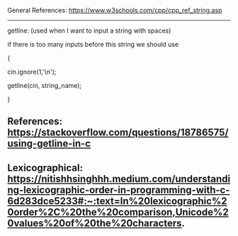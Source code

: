 General References:
https://www.w3schools.com/cpp/cpp_ref_string.asp

--------------------------------------------------------------------------------------------------------------------------------------------------
getline: (used when I want to input a string with spaces)

if there is too many inputs before this string we should use

{

cin.ignore(1,'\n');

getline(cin, string_name);

}

References:
https://stackoverflow.com/questions/18786575/using-getline-in-c
--------------------------------------------------------------------------------------------------------------------------------------------------

Lexicographical:
https://nitishhsinghhh.medium.com/understanding-lexicographic-order-in-programming-with-c-6d283dce5233#:~:text=In%20lexicographic%20order%2C%20the%20comparison,Unicode%20values%20of%20the%20characters.
--------------------------------------------------------------------------------------------------------------------------------------------------
